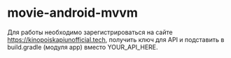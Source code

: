 # movie-android-mvvm
Для работы необходимо зарегистрироваться на сайте https://kinopoiskapiunofficial.tech, получить ключ для API и подставить в build.gradle (модуля app) вместо YOUR_API_HERE.

